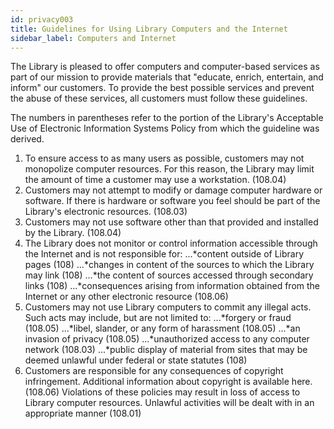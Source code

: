 ```yaml
---
id: privacy003
title: Guidelines for Using Library Computers and the Internet
sidebar_label: Computers and Internet
---
```


The Library is pleased to offer computers and computer-based services as part of our mission to provide materials that "educate, enrich, entertain, and inform" our customers. To provide the best possible services and prevent the abuse of these services, all customers must follow these guidelines.

The numbers in parentheses refer to the portion of the Library's Acceptable Use of Electronic Information Systems Policy from which the guideline was derived.

1. To ensure access to as many users as possible, customers may not monopolize computer resources. For this reason, the Library may limit the amount of time a customer may use a workstation. (108.04)
2. Customers may not attempt to modify or damage computer hardware or software. If there is hardware or software you feel should be part of the Library's electronic resources. (108.03)
3. Customers may not use software other than that provided and installed by the Library. (108.04)
4. The Library does not monitor or control information accessible through the Internet and is not responsible for:
...*content outside of Library pages (108)
...*changes in content of the sources to which the Library may link (108)
...*the content of sources accessed through secondary links (108)
...*consequences arising from information obtained from the Internet or any other electronic resource (108.06)
5. Customers may not use Library computers to commit any illegal acts. Such acts may include, but are not limited to:
...*forgery or fraud (108.05)
...*libel, slander, or any form of harassment (108.05)
...*an invasion of privacy (108.05)
...*unauthorized access to any computer network (108.03)
...*public display of material from sites that may be deemed unlawful under federal or state statutes (108)
6. Customers are responsible for any consequences of copyright infringement. Additional information about copyright is available here.(108.06)
Violations of these policies may result in loss of access to Library computer resources. Unlawful activities will be dealt with in an appropriate manner (108.01)